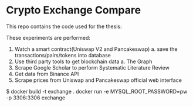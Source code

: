 # Crypto Exchange Compare

This repo contains the code used for the thesis: 

These experiments are performed:
1. Watch a smart contract(Uniswap V2 and Pancakeswap)
  a. save the transactions/pairs/tokens into database
2. Use third party tools to get blockchain data
  a. The Graph
3. Scrape Google Scholar to perform Systematic Literature Review
4. Get data from Binance API
5. Scrape prices from Uniswap and Pancakeswap official web interface


$ docker build -t exchange .
docker run -e MYSQL_ROOT_PASSWORD=pw -p 3306:3306 exchange
